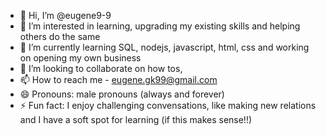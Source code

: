 - 👋 Hi, I’m @eugene9-9
- 👀 I’m interested in learning, upgrading my existing skills and helping others do the same
- 🌱 I’m currently learning SQL, nodejs, javascript, html, css and working on opening my own business
- 💞️ I’m looking to collaborate on how tos, 
- 📫 How to reach me - eugene.gk99@gmail.com
- 😄 Pronouns: male pronouns (always and forever)
- ⚡ Fun fact: I enjoy challenging convensations, like making new relations and I have a soft spot for learning (if this makes sense!!)

<!---
eugene9-9/eugene9-9 is a ✨ special ✨ repository because its `README.md` (this file) appears on your GitHub profile.
You can click the Preview link to take a look at your changes.
--->

